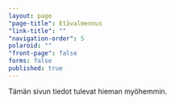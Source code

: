 ```yaml
---
layout: page
"page-title": Etävalmennus
"link-title": ""
"navigation-order": 5
polaroid: ""
"front-page": false
forms: false
published: true
---
```


Tämän sivun tiedot tulevat hieman myöhemmin.
